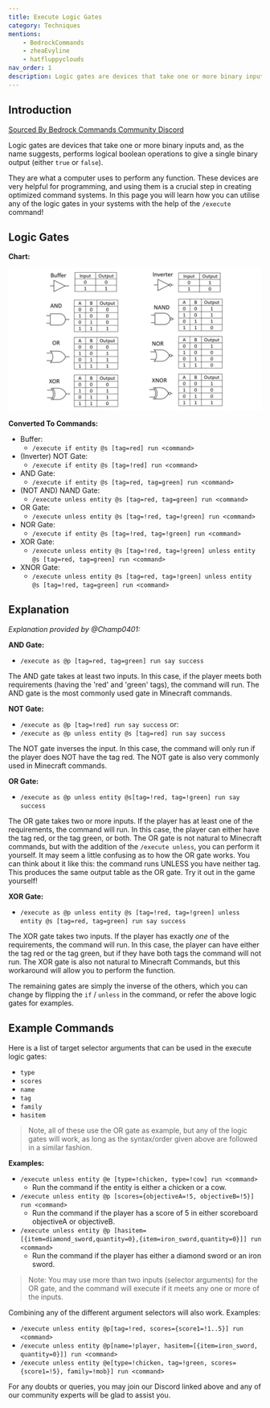 ```yaml
---
title: Execute Logic Gates
category: Techniques
mentions:
    - BedrockCommands
    - zheaEvyline
    - hatfluppyclouds
nav_order: 1
description: Logic gates are devices that take one or more binary inputs and, as the name suggests, performs logical boolean operations to give a single binary output (either 'true' or 'false').
---
```


## Introduction

[Sourced By Bedrock Commands Community Discord](https://discord.gg/SYstTYx5G5)

Logic gates are devices that take one or more binary inputs and, as the name suggests, performs logical boolean operations to give a single binary output (either `true` or `false`).

They are what a computer uses to perform any function. These devices are very helpful for programming, and using them is a crucial step in creating optimized command systems. In this page you will learn how you can utilise any of the logic gates in your systems with the help of the `/execute` command!


## Logic Gates

**Chart:**

![logicGatesTable](/assets/images/commands/logicGatesTable.jpg)

**Converted To Commands:**

- Buffer:
  - `/execute if entity @s [tag=red] run <command>`
- (Inverter) NOT Gate:
  - `/execute if entity @s [tag=!red] run <command>`
- AND Gate:
  - `/execute if entity @s [tag=red, tag=green] run <command>`
- (NOT AND) NAND Gate:
  - `/execute unless entity @s [tag=red, tag=green] run <command>`
- OR Gate:
  - `/execute unless entity @s [tag=!red, tag=!green] run <command>`
- NOR Gate:
  - `/execute if entity @s [tag=!red, tag=!green] run <command>`
- XOR Gate:
  - `/execute unless entity @s [tag=!red, tag=!green] unless entity @s [tag=red, tag=green] run <command>`
- XNOR Gate:
  - `/execute unless entity @s [tag=red, tag=!green] unless entity @s [tag=!red, tag=green] run <command>`

## Explanation

*Explanation provided by @Champ0401:*

**AND Gate:**
- `/execute as @p [tag=red, tag=green] run say success`

The AND gate takes at least two inputs. In this case, if the player meets both requirements (having the 'red' and 'green' tags), the command will run. The AND gate is the most commonly used gate in Minecraft commands.

**NOT Gate:**
- `/execute as @p [tag=!red] run say success` or:
- `/execute as @p unless entity @s [tag=red] run say success`

The NOT gate inverses the input. In this case, the command will only run if the player does NOT have the tag red. The NOT gate is also very commonly used in Minecraft commands.

**OR Gate:**
- `/execute as @p unless entity @s[tag=!red, tag=!green] run say success`

The OR gate takes two or more inputs. If the player has at least one of the requirements, the command will run. In this case, the player can either have the tag red, or the tag green, or both. The OR gate is not natural to Minecraft commands, but with the addition of the `/execute unless`, you can perform it yourself. It may seem a little confusing as to how the OR gate works. You can think about it like this: the command runs UNLESS you have neither tag. This produces the same output table as the OR gate. Try it out in the game yourself!

**XOR Gate:**
- `/execute as @p unless entity @s [tag=!red, tag=!green] unless entity @s [tag=red, tag=green] run say success`

The XOR gate takes two inputs. If the player has exactly _one_ of the requirements, the command will run. In this case, the player can have either the tag red or the tag green, but if they have both tags the command will not run. The XOR gate is also not natural to Minecraft Commands, but this workaround will allow you to perform the function.

The remaining gates are simply the inverse of the others, which you can change by flipping the `if` / `unless` in the command, or refer the above logic gates for examples.

## Example Commands

Here is a list of target selector arguments that can be used in the execute logic gates:
- `type`
- `scores`
- `name`
- `tag`
- `family`
- `hasitem`

> Note, all of these use the OR gate as example, but any of the logic gates will work, as long as the syntax/order given above are followed in a similar fashion.


**Examples:**

- `/execute unless entity @e [type=!chicken, type=!cow] run <command>`
  - Run the command if the entity is either a chicken or a cow.
- `/execute unless entity @p [scores={objectiveA=!5, objectiveB=!5}] run <command>`
  - Run the command if the player has a score of 5 in either scoreboard objectiveA or objectiveB.
- `/execute unless entity @p [hasitem=[{item=diamond_sword,quantity=0},{item=iron_sword,quantity=0}]] run <command>`
  - Run the command if the player has either a diamond sword or an iron sword.

> Note: You may use more than two inputs (selector arguments) for the OR gate, and the command will execute if it meets any one or more of the inputs.

Combining any of the different argument selectors will also work. Examples:
- `/execute unless entity @p[tag=!red, scores={score1=!1..5}] run <command>`
- `/execute unless entity @p[name=!player, hasitem=[{item=iron_sword, quantity=0}]] run <command>`
- `/execute unless entity @e[type=!chicken, tag=!green, scores={score1=!5}, family=!mob}] run <command>`

For any doubts or queries, you may join our Discord linked above and any of our community experts will be glad to assist you.
